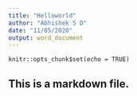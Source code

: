 ```yaml
---
title: "Helloworld"
author: "Abhishek S D"
date: "11/05/2020"
output: word_document
---
```


```{r setup, include=FALSE}
knitr::opts_chunk$set(echo = TRUE)
```

## This is a markdown file.


